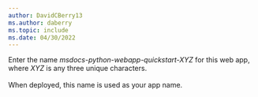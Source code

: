 ```yaml
---
author: DavidCBerry13
ms.author: daberry
ms.topic: include
ms.date: 04/30/2022
---
```

Enter the name *msdocs-python-webapp-quickstart-XYZ* for this web app, where *XYZ* is any three unique characters.<br>
<br>
When deployed, this name is used as your app name.
